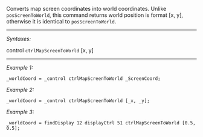 Converts map screen coordinates into world coordinates. Unlike `posScreenToWorld`, this command returns world position is format [x, y], otherwise it is identical to `posScreenToWorld`.


---
*Syntaxes:*

control `ctrlMapScreenToWorld` [x, y]

---
*Example 1:*

```sqf
_worldCoord = _control ctrlMapScreenToWorld _ScreenCoord;
```

*Example 2:*

```sqf
_worldCoord = _control ctrlMapScreenToWorld [_x, _y];
```

*Example 3:*

```sqf
_worldCoord = findDisplay 12 displayCtrl 51 ctrlMapScreenToWorld [0.5, 0.5];
```